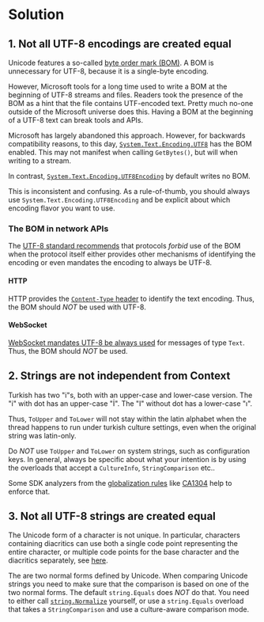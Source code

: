 # Solution

## 1. Not all UTF-8 encodings are created equal

Unicode features a so-called [byte order mark (BOM)](https://en.wikipedia.org/wiki/Byte_order_mark).
A BOM is unnecessary for UTF-8, because it is a single-byte encoding.

However, Microsoft tools for a long time used to write a BOM at the beginning of UTF-8 streams and files.
Readers took the presence of the BOM as a hint that the file contains UTF-encoded text.
Pretty much no-one outside of the Microsoft universe does this.
Having a BOM at the beginning of a UTF-8 text can break tools and APIs.

Microsoft has largely abandoned this approach.
However, for backwards compatibility reasons, to this day, [`System.Text.Encoding.UTF8`](https://learn.microsoft.com/en-us/dotnet/api/system.text.encoding.utf8) has the BOM enabled.
This may not manifest when calling `GetBytes()`, but will when writing to a stream.

In contrast, [`System.Text.Encoding.UTF8Encoding`](https://learn.microsoft.com/en-us/dotnet/api/system.text.utf8encoding) by default writes no BOM.

This is inconsistent and confusing.
As a rule-of-thumb, you should always use `System.Text.Encoding.UTF8Encoding` and be explicit about which encoding flavor you want to use.

### The BOM in network APIs

The [UTF-8 standard recommends](https://datatracker.ietf.org/doc/html/rfc3629#section-6) that protocols *forbid* use of the BOM when the protocol itself either provides other mechanisms of identifying the encoding or even mandates the encoding to always be UTF-8.

#### HTTP
HTTP provides the [`Content-Type` header](https://developer.mozilla.org/en-US/docs/Web/HTTP/Headers/Content-Type) to identify the text encoding.
Thus, the BOM should *NOT* be used with UTF-8.

#### WebSocket
[WebSocket mandates UTF-8 be always used](https://www.rfc-editor.org/rfc/rfc6455.html#section-5.6) for messages of type `Text`.
Thus, the BOM should *NOT* be used.

## 2. Strings are not independent from Context

Turkish has two "i"s, both with an upper-case and lower-case version.
The "i" with dot has an upper-case "İ".
The "I" without dot has a lower-case "ı".

Thus, `ToUpper` and `ToLower` will not stay within the latin alphabet when the thread happens to run under turkish culture settings, even when the original string was latin-only.

Do *NOT* use `ToUpper` and `ToLower` on system strings, such as configuration keys.
In general, always be specific about what your intention is by using the overloads that accept a `CultureInfo`, `StringComparison` etc..

Some SDK analyzers from the [globalization rules](https://learn.microsoft.com/en-us/dotnet/fundamentals/code-analysis/quality-rules/globalization-warnings) like [CA1304](https://learn.microsoft.com/en-us/dotnet/fundamentals/code-analysis/quality-rules/ca1304) help to enforce that.

## 3. Not all UTF-8 strings are created equal

The Unicode form of a character is not unique.
In particular, characters containing diacritics can use both a single code point representing the entire character, or multiple code points for the base character and the diacritics separately, see [here](https://en.wikipedia.org/wiki/Unicode_equivalence#Combining_and_precomposed_characters).

The are two normal forms defined by Unicode.
When comparing Unicode strings you need to make sure that the comparison is based on one of the two normal forms.
The default `string.Equals` does *NOT* do that.
You need to either call [`string.Normalize`](https://learn.microsoft.com/de-de/dotnet/api/system.string.normalize) yourself, or use a `string.Equals` overload that takes a `StringComparison` and use a culture-aware comparison mode.